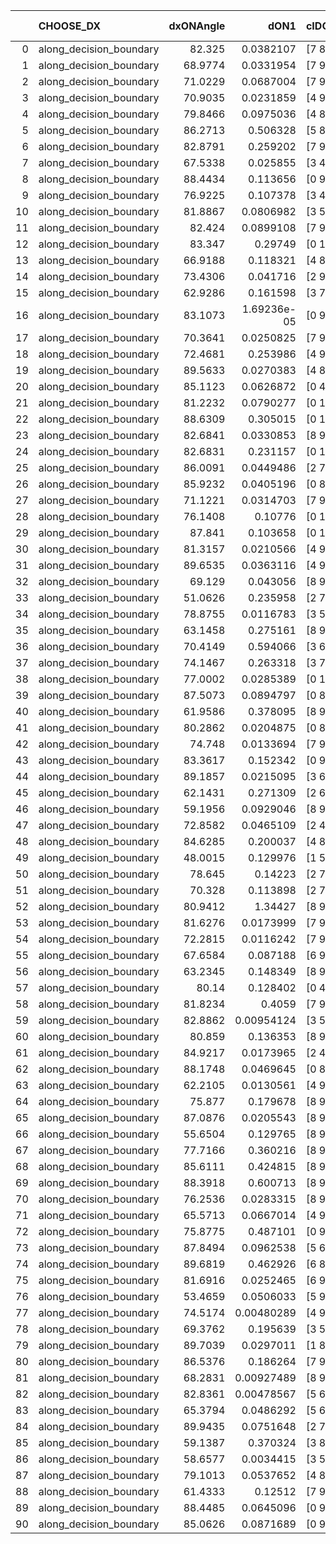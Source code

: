 |    | CHOOSE_DX               |   dxONAngle |        dON1 | cIDON1   |   dON_patch_1 |   nTON |         dON |   dxOFFAngle |       dOFF1 | cIDOFF1   |   dOFF_patch_1 |   nTOFF |        dOFF | SUCCESS   |   nExp |   dual_point_id |   subpoint_time_seconds |   total_execution_time |        logp |        dOFF/dON | Vote dOFF>dON   |
|---:|:------------------------|------------:|------------:|:---------|--------------:|-------:|------------:|-------------:|------------:|:----------|---------------:|--------:|------------:|:----------|-------:|----------------:|------------------------:|-----------------------:|------------:|----------------:|:----------------|
|  0 | along_decision_boundary |     82.325  | 0.0382107   | [7 8]    |   0.0382107   |      1 | 0.0382107   |      83.6912 | 0.128431    | [7 8]     |    0.128431    |       1 | 0.128431    | True      |      1 |               1 |                2.05696  |                2.43433 |  0          |     3.36113     | True            |
|  1 | along_decision_boundary |     68.9774 | 0.0331954   | [7 9]    |   0.0331954   |      1 | 0.0331954   |      78.1725 | 0.0111692   | [7 9]     |    0.0111692   |       1 | 0.0111692   | False     |      2 |               8 |                1.77857  |                6.81576 | -0.5        |     0.336468    | False           |
|  2 | along_decision_boundary |     71.0229 | 0.0687004   | [7 9]    |   0.0687004   |      1 | 0.0687004   |      78.8062 | 0.0309699   | [7 9]     |    0.0309699   |       1 | 0.0309699   | False     |      3 |               9 |                2.9515   |                9.77346 | -0          |     0.450796    | False           |
|  3 | along_decision_boundary |     70.9035 | 0.0231859   | [4 9]    |   0.0231859   |      1 | 0.0231859   |      74.4287 | 0.04519     | [4 9]     |    0.04519     |       1 | 0.04519     | True      |      4 |              10 |                1.70621  |               11.4877  | -0.166667   |     1.94903     | True            |
|  4 | along_decision_boundary |     79.8466 | 0.0975036   | [4 8]    |   0.0975036   |      1 | 0.0975036   |      81.857  | 0.108821    | [4 8]     |    0.108821    |       1 | 0.108821    | True      |      5 |              11 |                2.82131  |               14.314   | -0          |     1.11607     | True            |
|  5 | along_decision_boundary |     86.2713 | 0.506328    | [5 8]    |   0.506328    |      1 | 0.506328    |      81.3431 | 0.00674732  | [5 8]     |    0.00674732  |       1 | 0.00674732  | False     |      6 |              14 |                1.91514  |               24.0944  | -0.1        |     0.013326    | False           |
|  6 | along_decision_boundary |     82.8791 | 0.259202    | [7 9]    |   0.259202    |      1 | 0.259202    |      79.1714 | 0.580055    | [7 9]     |    0.580055    |       1 | 0.580055    | True      |      7 |              15 |                5.13516  |               29.2376  | -0          |     2.23785     | True            |
|  7 | along_decision_boundary |     67.5338 | 0.025855    | [3 4]    |   0.025855    |      1 | 0.025855    |      63.4603 | 0.0589512   | [3 4]     |    0.0589512   |       1 | 0.0589512   | True      |      8 |              17 |                1.89714  |               31.1737  | -0.0714286  |     2.28007     | True            |
|  8 | along_decision_boundary |     88.4434 | 0.113656    | [0 9]    |   0.113656    |      1 | 0.113656    |      67.5868 | 0.0475653   | [1 9]     |    0.0475653   |       1 | 0.0475653   | False     |      9 |              22 |                1.33311  |               40.3574  | -0.25       |     0.418502    | False           |
|  9 | along_decision_boundary |     76.9225 | 0.107378    | [3 4]    |   0.107378    |      1 | 0.107378    |      89.2778 | 0.0478194   | [3 4]     |    0.0478194   |       1 | 0.0478194   | False     |     10 |              23 |                1.93872  |               42.3062  | -0.0555556  |     0.445339    | False           |
| 10 | along_decision_boundary |     81.8867 | 0.0806982   | [3 5]    |   0.0806982   |      1 | 0.0806982   |      85.3966 | 0.0303418   | [3 5]     |    0.0303418   |       1 | 0.0303418   | False     |     11 |              25 |                1.3939   |               45.4692  | -0          |     0.375991    | False           |
| 11 | along_decision_boundary |     82.424  | 0.0899108   | [7 9]    |   0.0899108   |      1 | 0.0899108   |      87.9451 | 0.189973    | [7 9]     |    0.189973    |       1 | 0.189973    | True      |     12 |              28 |                1.85435  |               50.5097  | -0.0454545  |     2.1129      | True            |
| 12 | along_decision_boundary |     83.347  | 0.29749     | [0 1]    |   0.29749     |      1 | 0.29749     |      71.2741 | 0.0572175   | [0 1]     |    0.0572175   |       1 | 0.0572175   | False     |     13 |              30 |                3.64938  |               56.2801  | -0          |     0.192334    | False           |
| 13 | along_decision_boundary |     66.9188 | 0.118321    | [4 8]    |   0.118321    |      1 | 0.118321    |      68.049  | 0.512887    | [4 8]     |    0.512887    |       1 | 0.512887    | True      |     14 |              31 |                4.06688  |               60.354   | -0.0384615  |     4.33469     | True            |
| 14 | along_decision_boundary |     73.4306 | 0.041716    | [2 9]    |   0.041716    |      1 | 0.041716    |      71.0192 | 0.132159    | [2 9]     |    0.132159    |       1 | 0.132159    | True      |     15 |              32 |                3.55049  |               63.914   | -0          |     3.16807     | True            |
| 15 | along_decision_boundary |     62.9286 | 0.161598    | [3 7]    |   0.161598    |      1 | 0.161598    |      60.5054 | 0.133491    | [3 7]     |    0.133491    |       1 | 0.133491    | False     |     16 |              33 |                3.02324  |               66.9436  | -0.0333333  |     0.826066    | False           |
| 16 | along_decision_boundary |     83.1073 | 1.69236e-05 | [0 9]    |   1.69236e-05 |      1 | 1.69236e-05 |      89.4608 | 0.335154    | [1 9]     |    0.335154    |       1 | 0.335154    | True      |     17 |              34 |                2.76889  |               69.7205  | -0          | 19804           | True            |
| 17 | along_decision_boundary |     70.3641 | 0.0250825   | [7 9]    |   0.0250825   |      1 | 0.0250825   |      68.1769 | 0.351498    | [7 9]     |    0.351498    |       1 | 0.351498    | True      |     18 |              36 |                2.17101  |               75.3841  | -0.0294118  |    14.0137      | True            |
| 18 | along_decision_boundary |     72.4681 | 0.253986    | [4 9]    |   0.253986    |      1 | 0.253986    |      70.0667 | 0.504536    | [4 9]     |    0.504536    |       1 | 0.504536    | True      |     19 |              40 |                6.53167  |               95.211   | -0.111111   |     1.98647     | True            |
| 19 | along_decision_boundary |     89.5633 | 0.0270383   | [4 8]    |   0.0270383   |      1 | 0.0270383   |      71.5129 | 0.255143    | [4 8]     |    0.255143    |       1 | 0.255143    | True      |     20 |              42 |                2.47974  |               97.7384  | -0.236842   |     9.43634     | True            |
| 20 | along_decision_boundary |     85.1123 | 0.0626872   | [0 4]    |   0.0626872   |      1 | 0.0626872   |      70.2555 | 3.06742e-06 | [0 4]     |    3.06742e-06 |       1 | 3.06742e-06 | False     |     21 |              43 |                1.27838  |               99.0217  | -0.4        |     4.89321e-05 | False           |
| 21 | along_decision_boundary |     81.2232 | 0.0790277   | [0 1]    |   0.0790277   |      1 | 0.0790277   |      80.1957 | 0.0497974   | [0 1]     |    0.0497974   |       1 | 0.0497974   | False     |     22 |              46 |                2.02819  |              105.396   | -0.214286   |     0.630127    | False           |
| 22 | along_decision_boundary |     88.6309 | 0.305015    | [0 1]    |   0.305015    |      1 | 0.305015    |      74.0711 | 0.102001    | [0 1]     |    0.102001    |       1 | 0.102001    | False     |     23 |              48 |                4.10306  |              109.563   | -0.0909091  |     0.334414    | False           |
| 23 | along_decision_boundary |     82.6841 | 0.0330853   | [8 9]    |   0.0330853   |      1 | 0.0330853   |      68.8738 | 0.0450755   | [8 9]     |    0.0450755   |       1 | 0.0450755   | True      |     24 |              50 |                2.51851  |              113.894   | -0.0217391  |     1.3624      | True            |
| 24 | along_decision_boundary |     82.6831 | 0.231157    | [0 1]    |   0.231157    |      1 | 0.231157    |      60.8865 | 0.159454    | [0 1]     |    0.159454    |       1 | 0.159454    | False     |     25 |              52 |                3.13348  |              119.802   | -0.0833333  |     0.689806    | False           |
| 25 | along_decision_boundary |     86.0091 | 0.0449486   | [2 7]    |   0.0449486   |      1 | 0.0449486   |      81.6134 | 0.170643    | [2 7]     |    0.170643    |       1 | 0.170643    | True      |     26 |              53 |                2.70994  |              122.521   | -0.02       |     3.7964      | True            |
| 26 | along_decision_boundary |     85.9232 | 0.0405196   | [0 8]    |   0.0405196   |      1 | 0.0405196   |      76.0198 | 0.00111336  | [1 8]     |    0.00111336  |       1 | 0.00111336  | False     |     27 |              54 |                1.70285  |              124.23    | -0.0769231  |     0.027477    | False           |
| 27 | along_decision_boundary |     71.1221 | 0.0314703   | [7 9]    |   0.0314703   |      1 | 0.0314703   |      72.4121 | 0.22644     | [7 9]     |    0.22644     |       1 | 0.22644     | True      |     28 |              55 |                1.34773  |              125.588   | -0.0185185  |     7.19534     | True            |
| 28 | along_decision_boundary |     76.1408 | 0.10776     | [0 1]    |   0.10776     |      1 | 0.10776     |      72.7857 | 0.0197654   | [0 1]     |    0.0197654   |       1 | 0.0197654   | False     |     29 |              56 |                2.05155  |              127.648   | -0.0714286  |     0.183421    | False           |
| 29 | along_decision_boundary |     87.841  | 0.103658    | [0 1]    |   0.103658    |      1 | 0.103658    |      74.0112 | 0.0654943   | [0 1]     |    0.0654943   |       1 | 0.0654943   | False     |     30 |              58 |                2.47837  |              130.172   | -0.0172414  |     0.631828    | False           |
| 30 | along_decision_boundary |     81.3157 | 0.0210566   | [4 9]    |   0.0210566   |      1 | 0.0210566   |      83.8285 | 0.499387    | [4 9]     |    0.499387    |       1 | 0.499387    | True      |     31 |              59 |                2.4587   |              132.636   | -0          |    23.7165      | True            |
| 31 | along_decision_boundary |     89.6535 | 0.0363116   | [4 9]    |   0.0363116   |      1 | 0.0363116   |      84.4223 | 0.0397487   | [4 9]     |    0.0397487   |       1 | 0.0397487   | True      |     32 |              61 |                1.2729   |              137.599   | -0.016129   |     1.09466     | True            |
| 32 | along_decision_boundary |     69.129  | 0.043056    | [8 9]    |   0.043056    |      1 | 0.043056    |      70.9118 | 0.118921    | [8 9]     |    0.118921    |       1 | 0.118921    | True      |     33 |              63 |                2.01033  |              139.683   | -0.0625     |     2.76201     | True            |
| 33 | along_decision_boundary |     51.0626 | 0.235958    | [2 7]    |   0.235958    |      1 | 0.235958    |      50.1623 | 0.019328    | [2 7]     |    0.019328    |       1 | 0.019328    | False     |     34 |              64 |                1.63217  |              141.323   | -0.136364   |     0.0819129   | False           |
| 34 | along_decision_boundary |     78.8755 | 0.0116783   | [3 5]    |   0.0116783   |      1 | 0.0116783   |      88.9925 | 0.428744    | [3 5]     |    0.428744    |       1 | 0.428744    | True      |     35 |              65 |                2.80417  |              144.135   | -0.0588235  |    36.7129      | True            |
| 35 | along_decision_boundary |     63.1458 | 0.275161    | [8 9]    |   0.275161    |      1 | 0.275161    |      62.3538 | 0.00182918  | [8 9]     |    0.00182918  |       1 | 0.00182918  | False     |     36 |              66 |                2.05099  |              146.192   | -0.128571   |     0.00664767  | False           |
| 36 | along_decision_boundary |     70.4149 | 0.594066    | [3 6]    |   0.594066    |      1 | 0.594066    |      65.9439 | 0.401628    | [3 6]     |    0.401628    |       1 | 0.401628    | False     |     37 |              67 |                5.18658  |              151.388   | -0.0555556  |     0.676067    | False           |
| 37 | along_decision_boundary |     74.1467 | 0.263318    | [3 7]    |   0.263318    |      1 | 0.263318    |      68.7611 | 0.12388     | [3 7]     |    0.12388     |       1 | 0.12388     | False     |     38 |              69 |                2.892    |              156.157   | -0.0135135  |     0.470459    | False           |
| 38 | along_decision_boundary |     77.0002 | 0.0285389   | [0 1]    |   0.0285389   |      1 | 0.0285389   |      74.5651 | 0.104592    | [0 1]     |    0.104592    |       1 | 0.104592    | True      |     39 |              72 |                2.99215  |              161.671   | -0          |     3.66489     | True            |
| 39 | along_decision_boundary |     87.5073 | 0.0894797   | [0 8]    |   0.0894797   |      1 | 0.0894797   |      80.9297 | 0.0422244   | [1 8]     |    0.0422244   |       1 | 0.0422244   | False     |     40 |              73 |                2.22997  |              163.91    | -0.0128205  |     0.471887    | False           |
| 40 | along_decision_boundary |     61.9586 | 0.378095    | [8 9]    |   0.378095    |      1 | 0.378095    |      66.7609 | 0.394339    | [8 9]     |    0.394339    |       1 | 0.394339    | True      |     41 |              74 |                3.6536   |              167.574   | -0          |     1.04296     | True            |
| 41 | along_decision_boundary |     80.2862 | 0.0204875   | [0 8]    |   0.0204875   |      1 | 0.0204875   |      86.8726 | 0.0189609   | [1 8]     |    0.0189609   |       1 | 0.0189609   | False     |     42 |              76 |                1.52724  |              169.152   | -0.0121951  |     0.925485    | False           |
| 42 | along_decision_boundary |     74.748  | 0.0133694   | [7 9]    |   0.0133694   |      1 | 0.0133694   |      73.6134 | 0.00280673  | [7 9]     |    0.00280673  |       1 | 0.00280673  | False     |     43 |              77 |                0.897942 |              170.058   | -0          |     0.209937    | False           |
| 43 | along_decision_boundary |     83.3617 | 0.152342    | [0 9]    |   0.152342    |      1 | 0.152342    |      73.5517 | 1.58695e-05 | [0 9]     |    1.58695e-05 |       1 | 1.58695e-05 | False     |     44 |              79 |                2.86885  |              172.99    | -0.0116279  |     0.00010417  | False           |
| 44 | along_decision_boundary |     89.1857 | 0.0215095   | [3 6]    |   0.0215095   |      1 | 0.0215095   |      84.5763 | 0.163385    | [3 6]     |    0.163385    |       1 | 0.163385    | True      |     45 |              86 |                3.05334  |              184.071   | -0.0454545  |     7.59595     | True            |
| 45 | along_decision_boundary |     62.1431 | 0.271309    | [2 6]    |   0.271309    |      1 | 0.271309    |      76.2437 | 0.0477768   | [2 6]     |    0.0477768   |       1 | 0.0477768   | False     |     46 |              88 |                1.5748   |              185.7     | -0.0111111  |     0.176098    | False           |
| 46 | along_decision_boundary |     59.1956 | 0.0929046   | [8 9]    |   0.0929046   |      1 | 0.0929046   |      55.4902 | 0.232142    | [8 9]     |    0.232142    |       1 | 0.232142    | True      |     47 |              92 |                4.04107  |              194.645   | -0.0434783  |     2.49871     | True            |
| 47 | along_decision_boundary |     72.8582 | 0.0465109   | [2 4]    |   0.0465109   |      1 | 0.0465109   |      76.3048 | 0.0294554   | [2 4]     |    0.0294554   |       1 | 0.0294554   | False     |     48 |              93 |                2.18898  |              196.847   | -0.0106383  |     0.6333      | False           |
| 48 | along_decision_boundary |     84.6285 | 0.200037    | [4 8]    |   0.200037    |      1 | 0.200037    |      79.1598 | 0.796756    | [4 8]     |    0.796756    |       1 | 0.796756    | True      |     49 |              94 |                3.20912  |              200.064   | -0.0416667  |     3.98304     | True            |
| 49 | along_decision_boundary |     48.0015 | 0.129976    | [1 5]    |   0.129976    |      1 | 0.129976    |      72.416  | 0.109722    | [0 5]     |    0.109722    |       1 | 0.109722    | False     |     50 |              95 |                2.26599  |              202.335   | -0.0102041  |     0.844168    | False           |
| 50 | along_decision_boundary |     78.645  | 0.14223     | [2 7]    |   0.14223     |      1 | 0.14223     |      77.2647 | 0.000801319 | [2 7]     |    0.000801319 |       1 | 0.000801319 | False     |     51 |              97 |                1.88927  |              207.245   | -0.04       |     0.00563396  | False           |
| 51 | along_decision_boundary |     70.328  | 0.113898    | [2 7]    |   0.113898    |      1 | 0.113898    |      75.6362 | 0.0832641   | [2 7]     |    0.0832641   |       1 | 0.0832641   | False     |     52 |              98 |                1.96765  |              209.218   | -0.0882353  |     0.731039    | False           |
| 52 | along_decision_boundary |     80.9412 | 1.34427     | [8 9]    |   1.34427     |      1 | 1.34427     |      63.7214 | 0.100552    | [8 9]     |    0.100552    |       1 | 0.100552    | False     |     53 |              99 |                7.60307  |              216.826   | -0.153846   |     0.0748009   | False           |
| 53 | along_decision_boundary |     81.6276 | 0.0173999   | [7 9]    |   0.0173999   |      1 | 0.0173999   |      78.0302 | 0.106047    | [7 9]     |    0.106047    |       1 | 0.106047    | True      |     54 |             101 |                1.83878  |              218.7     | -0.235849   |     6.09472     | True            |
| 54 | along_decision_boundary |     72.2815 | 0.0116242   | [7 9]    |   0.0116242   |      1 | 0.0116242   |      78.6459 | 0.069431    | [7 9]     |    0.069431    |       1 | 0.069431    | True      |     55 |             102 |                1.40747  |              220.115   | -0.148148   |     5.97296     | True            |
| 55 | along_decision_boundary |     67.6584 | 0.087188    | [6 9]    |   0.087188    |      1 | 0.087188    |      82.513  | 0.000738868 | [6 9]     |    0.000738868 |       1 | 0.000738868 | False     |     56 |             103 |                1.66239  |              221.782   | -0.0818182  |     0.00847442  | False           |
| 56 | along_decision_boundary |     63.2345 | 0.148349    | [8 9]    |   0.148349    |      1 | 0.148349    |      67.1495 | 0.438658    | [8 9]     |    0.438658    |       1 | 0.438658    | True      |     57 |             106 |                4.64868  |              228.756   | -0.142857   |     2.95693     | True            |
| 57 | along_decision_boundary |     80.14   | 0.128402    | [0 4]    |   0.128402    |      1 | 0.128402    |      70.4155 | 3.32646e-05 | [1 4]     |    3.32646e-05 |       1 | 3.32646e-05 | False     |     58 |             109 |                2.64956  |              237.966   | -0.0789474  |     0.000259066 | False           |
| 58 | along_decision_boundary |     81.8234 | 0.4059      | [7 9]    |   0.4059      |      1 | 0.4059      |      73.9204 | 0.762141    | [7 9]     |    0.762141    |       1 | 0.762141    | True      |     59 |             110 |                3.252    |              241.225   | -0.137931   |     1.87766     | True            |
| 59 | along_decision_boundary |     82.8862 | 0.00954124  | [3 5]    |   0.00954124  |      1 | 0.00954124  |      84.1355 | 0.0395104   | [3 5]     |    0.0395104   |       1 | 0.0395104   | True      |     60 |             112 |                1.15328  |              242.436   | -0.0762712  |     4.14101     | True            |
| 60 | along_decision_boundary |     80.859  | 0.136353    | [8 9]    |   0.136353    |      1 | 0.136353    |      71.4755 | 0.172392    | [8 9]     |    0.172392    |       1 | 0.172392    | True      |     61 |             115 |                2.75077  |              245.32    | -0.0333333  |     1.26431     | True            |
| 61 | along_decision_boundary |     84.9217 | 0.0173965   | [2 4]    |   0.0173965   |      1 | 0.0173965   |      85.9068 | 0.00588697  | [2 4]     |    0.00588697  |       1 | 0.00588697  | False     |     62 |             119 |                1.31206  |              252.941   | -0.00819672 |     0.338399    | False           |
| 62 | along_decision_boundary |     88.1748 | 0.0469645   | [0 8]    |   0.0469645   |      1 | 0.0469645   |      87.0362 | 0.0158784   | [1 8]     |    0.0158784   |       1 | 0.0158784   | False     |     63 |             120 |                1.24034  |              254.186   | -0.0322581  |     0.338094    | False           |
| 63 | along_decision_boundary |     62.2105 | 0.0130561   | [4 9]    |   0.0130561   |      1 | 0.0130561   |      63.3199 | 0.112911    | [4 9]     |    0.112911    |       1 | 0.112911    | True      |     64 |             122 |                0.938878 |              257.346   | -0.0714286  |     8.64815     | True            |
| 64 | along_decision_boundary |     75.877  | 0.179678    | [8 9]    |   0.179678    |      1 | 0.179678    |      72.5702 | 0.0604067   | [8 9]     |    0.0604067   |       1 | 0.0604067   | False     |     65 |             125 |                2.33567  |              261.279   | -0.03125    |     0.336193    | False           |
| 65 | along_decision_boundary |     87.0876 | 0.0205543   | [8 9]    |   0.0205543   |      1 | 0.0205543   |      89.5909 | 0.585403    | [8 9]     |    0.585403    |       1 | 0.585403    | True      |     66 |             126 |                4.17177  |              265.456   | -0.0692308  |    28.4808      | True            |
| 66 | along_decision_boundary |     55.6504 | 0.129765    | [8 9]    |   0.129765    |      1 | 0.129765    |      50.785  | 0.138211    | [8 9]     |    0.138211    |       1 | 0.138211    | True      |     67 |             130 |                4.09692  |              269.709   | -0.030303   |     1.06509     | True            |
| 67 | along_decision_boundary |     77.7166 | 0.360216    | [8 9]    |   0.360216    |      1 | 0.360216    |      76.9833 | 0.0153575   | [8 9]     |    0.0153575   |       1 | 0.0153575   | False     |     68 |             133 |                3.60388  |              278.923   | -0.00746269 |     0.0426342   | False           |
| 68 | along_decision_boundary |     85.6111 | 0.424815    | [8 9]    |   0.424815    |      1 | 0.424815    |      53.5338 | 0.456994    | [8 9]     |    0.456994    |       1 | 0.456994    | True      |     69 |             134 |                6.44856  |              285.377   | -0.0294118  |     1.07575     | True            |
| 69 | along_decision_boundary |     88.3918 | 0.600713    | [8 9]    |   0.600713    |      1 | 0.600713    |      69.2004 | 0.518442    | [8 9]     |    0.518442    |       1 | 0.518442    | False     |     70 |             135 |                7.0442   |              292.43    | -0.00724638 |     0.863045    | False           |
| 70 | along_decision_boundary |     76.2536 | 0.0283315   | [8 9]    |   0.0283315   |      1 | 0.0283315   |      83.8021 | 0.177265    | [8 9]     |    0.177265    |       1 | 0.177265    | True      |     71 |             136 |                2.13648  |              294.573   | -0.0285714  |     6.25683     | True            |
| 71 | along_decision_boundary |     65.5713 | 0.0667014   | [4 9]    |   0.0667014   |      1 | 0.0667014   |      52.5404 | 0.241801    | [4 9]     |    0.241801    |       1 | 0.241801    | True      |     72 |             137 |                3.23447  |              297.816   | -0.00704225 |     3.62513     | True            |
| 72 | along_decision_boundary |     75.8775 | 0.487101    | [0 9]    |   0.487101    |      1 | 0.487101    |      67.8339 | 2.29818e-06 | [1 9]     |    2.29818e-06 |       1 | 2.29818e-06 | False     |     73 |             140 |                2.36592  |              305.752   | -0          |     4.71808e-06 | False           |
| 73 | along_decision_boundary |     87.8494 | 0.0962538   | [5 6]    |   0.0962538   |      1 | 0.0962538   |      82.4506 | 0.0647083   | [5 6]     |    0.0647083   |       1 | 0.0647083   | False     |     74 |             141 |                2.18421  |              307.946   | -0.00684932 |     0.672268    | False           |
| 74 | along_decision_boundary |     89.6819 | 0.462926    | [6 8]    |   0.462926    |      1 | 0.462926    |      75.8934 | 0.0784512   | [6 8]     |    0.0784512   |       1 | 0.0784512   | False     |     75 |             143 |                2.44563  |              316.826   | -0.027027   |     0.169468    | False           |
| 75 | along_decision_boundary |     81.6916 | 0.0252465   | [6 9]    |   0.0252465   |      1 | 0.0252465   |      86.8498 | 0.0974471   | [6 9]     |    0.0974471   |       1 | 0.0974471   | True      |     76 |             145 |                2.44746  |              322.783   | -0.06       |     3.85983     | True            |
| 76 | along_decision_boundary |     53.4659 | 0.0506033   | [5 9]    |   0.0506033   |      1 | 0.0506033   |      48.2827 | 0.0123002   | [5 9]     |    0.0123002   |       1 | 0.0123002   | False     |     77 |             147 |                1.47756  |              324.321   | -0.0263158  |     0.24307     | False           |
| 77 | along_decision_boundary |     74.5174 | 0.00480289  | [4 9]    |   0.00480289  |      1 | 0.00480289  |      83.6897 | 0.0171554   | [4 9]     |    0.0171554   |       1 | 0.0171554   | True      |     78 |             148 |                0.88642  |              325.214   | -0.0584416  |     3.5719      | True            |
| 78 | along_decision_boundary |     69.3762 | 0.195639    | [3 5]    |   0.195639    |      1 | 0.195639    |      70.5687 | 0.067719    | [3 5]     |    0.067719    |       1 | 0.067719    | False     |     79 |             149 |                2.55436  |              327.775   | -0.025641   |     0.346143    | False           |
| 79 | along_decision_boundary |     89.7039 | 0.0297011   | [1 8]    |   0.0297011   |      1 | 0.0297011   |      81.7108 | 6.40831e-05 | [0 8]     |    6.40831e-05 |       1 | 6.40831e-05 | False     |     80 |             150 |                1.75642  |              329.539   | -0.056962   |     0.0021576   | False           |
| 80 | along_decision_boundary |     86.5376 | 0.186264    | [7 9]    |   0.186264    |      1 | 0.186264    |      86.3596 | 0.0862151   | [7 9]     |    0.0862151   |       1 | 0.0862151   | False     |     81 |             152 |                1.61572  |              331.218   | -0.1        |     0.462864    | False           |
| 81 | along_decision_boundary |     68.2831 | 0.00927489  | [8 9]    |   0.00927489  |      1 | 0.00927489  |      69.2968 | 0.0158828   | [8 9]     |    0.0158828   |       1 | 0.0158828   | True      |     82 |             154 |                1.50988  |              334.569   | -0.154321   |     1.71245     | True            |
| 82 | along_decision_boundary |     82.8361 | 0.00478567  | [5 6]    |   0.00478567  |      1 | 0.00478567  |      81.9042 | 0.0130957   | [5 6]     |    0.0130957   |       1 | 0.0130957   | True      |     83 |             155 |                1.02627  |              335.604   | -0.097561   |     2.73644     | True            |
| 83 | along_decision_boundary |     65.3794 | 0.0486292   | [5 6]    |   0.0486292   |      1 | 0.0486292   |      63.4842 | 0.00520171  | [5 6]     |    0.00520171  |       1 | 0.00520171  | False     |     84 |             156 |                1.54289  |              337.155   | -0.0542169  |     0.106967    | False           |
| 84 | along_decision_boundary |     89.9435 | 0.0751648   | [2 7]    |   0.0751648   |      1 | 0.0751648   |      74.1607 | 0.116721    | [2 7]     |    0.116721    |       1 | 0.116721    | True      |     85 |             159 |                3.32912  |              344.357   | -0.0952381  |     1.55287     | True            |
| 85 | along_decision_boundary |     59.1387 | 0.370324    | [3 8]    |   0.370324    |      1 | 0.370324    |      54.2234 | 0.00731482  | [3 8]     |    0.00731482  |       1 | 0.00731482  | False     |     86 |             161 |                1.64456  |              346.063   | -0.0529412  |     0.0197525   | False           |
| 86 | along_decision_boundary |     58.6577 | 0.0034415   | [3 5]    |   0.0034415   |      1 | 0.0034415   |      61.0326 | 0.0297885   | [3 5]     |    0.0297885   |       1 | 0.0297885   | True      |     87 |             162 |                1.4226   |              347.496   | -0.0930233  |     8.65566     | True            |
| 87 | along_decision_boundary |     79.1013 | 0.0537652   | [4 8]    |   0.0537652   |      1 | 0.0537652   |      74.6214 | 0.0439699   | [4 8]     |    0.0439699   |       1 | 0.0439699   | False     |     88 |             163 |                1.53333  |              349.039   | -0.0517241  |     0.817813    | False           |
| 88 | along_decision_boundary |     61.4333 | 0.12512     | [7 9]    |   0.12512     |      1 | 0.12512     |      72.7917 | 0.419396    | [7 9]     |    0.419396    |       1 | 0.419396    | True      |     89 |             164 |                2.48813  |              351.536   | -0.0909091  |     3.35195     | True            |
| 89 | along_decision_boundary |     88.4485 | 0.0645096   | [0 9]    |   0.0645096   |      1 | 0.0645096   |      67.4654 | 9.64374e-06 | [0 9]     |    9.64374e-06 |       1 | 9.64374e-06 | False     |     90 |             165 |                1.57669  |              353.121   | -0.0505618  |     0.000149493 | False           |
| 90 | along_decision_boundary |     85.0626 | 0.0871689   | [0 9]    |   0.0871689   |      1 | 0.0871689   |      69.784  | 3.80018e-06 | [0 9]     |    3.80018e-06 |       1 | 3.80018e-06 | False     |     91 |             166 |                1.62785  |              354.755   | -0.0888889  |     4.35956e-05 | False           |